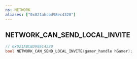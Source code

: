 ```yaml
---
ns: NETWORK
aliases: ["0x021abcbd98ec4320"]
---
```

## NETWORK_CAN_SEND_LOCAL_INVITE

```c
// 0x021ABCBD98EC4320
bool NETWORK_CAN_SEND_LOCAL_INVITE(gamer_handle hGamer);
```
